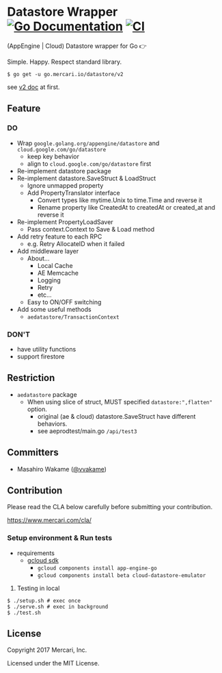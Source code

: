 # Datastore Wrapper [![Go Documentation](http://img.shields.io/badge/go-documentation-blue.svg?style=flat-square)][godoc] [![CI](https://github.com/mercari/datastore/actions/workflows/cicd.yml/badge.svg)](https://github.com/mercari/datastore/actions/workflows/cicd.yml)

[godoc]: https://pkg.go.dev/go.mercari.io/datastore/v2

(AppEngine | Cloud) Datastore wrapper for Go 👉

Simple.
Happy.
Respect standard library.

```
$ go get -u go.mercari.io/datastore/v2
```

see [v2 doc](https://pkg.go.dev/go.mercari.io/datastore/v2) at first.

## Feature

### DO

* Wrap `google.golang.org/appengine/datastore` and `cloud.google.com/go/datastore`
    * keep key behavior
    * align to `cloud.google.com/go/datastore` first
* Re-implement datastore package
* Re-implement datastore.SaveStruct & LoadStruct
    * Ignore unmapped property
    * Add PropertyTranslator interface
        * Convert types like mytime.Unix to time.Time and reverse it
        * Rename property like CreatedAt to createdAt or created_at and reverse it
* Re-implement PropertyLoadSaver
    * Pass context.Context to Save & Load method
* Add retry feature to each RPC
    * e.g. Retry AllocateID when it failed
* Add middleware layer
    * About...
        * Local Cache
        * AE Memcache
        * Logging
        * Retry
        * etc...
    * Easy to ON/OFF switching
* Add some useful methods
    * `aedatastore/TransactionContext`

### DON'T

* have utility functions
* support firestore

## Restriction

* `aedatastore` package
    * When using slice of struct, MUST specified `datastore:",flatten"` option.
        * original (ae & cloud) datastore.SaveStruct have different behaviors.
        * see aeprodtest/main.go `/api/test3`

## Committers

 * Masahiro Wakame ([@vvakame](https://github.com/vvakame))

## Contribution

Please read the CLA below carefully before submitting your contribution.

https://www.mercari.com/cla/

### Setup environment & Run tests

* requirements
    * [gcloud sdk](https://cloud.google.com/sdk/docs/quickstarts)
        * `gcloud components install app-engine-go`
        * `gcloud components install beta cloud-datastore-emulator`

1. Testing in local

```
$ ./setup.sh # exec once
$ ./serve.sh # exec in background
$ ./test.sh
```

## License

Copyright 2017 Mercari, Inc.

Licensed under the MIT License.
